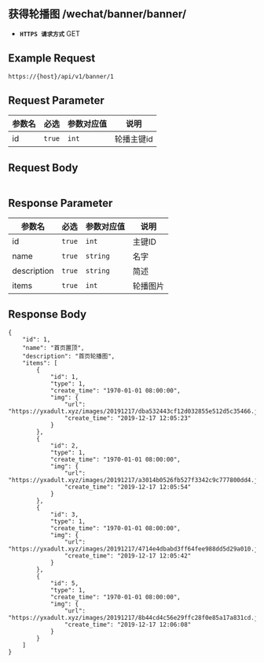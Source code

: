 ## 获得轮播图 /wechat/banner/banner/

- **`HTTPS 请求方式`** GET

## Example Request
```
https://{host}/api/v1/banner/1
```

## Request Parameter

| 参数名       | 必选   | 参数对应值 | 说明                  |
| ------------ | ------ | ---------- | --------------------|
| id           | `true` | `int   `   | 轮播主键id           |


## Request Body

```

```



## Response Parameter

| 参数名              | 必选   | 参数对应值 | 说明                               |
| ------------------- | ------ | ---------- | ---------------------------------|
| id                  | `true` | `int`      | 主键ID                            |
| name                | `true` | `string`   | 名字                              |
| description         | `true` | `string`   | 简述                              |
| items               | `true` | `int`      | 轮播图片                          |

## Response Body

```
{
    "id": 1,
    "name": "首页置顶",
    "description": "首页轮播图",
    "items": [
        {
            "id": 1,
            "type": 1,
            "create_time": "1970-01-01 08:00:00",
            "img": {
                "url": "https://yxadult.xyz/images/20191217/dba532443cf12d032855e512d5c35466.jpg",
                "create_time": "2019-12-17 12:05:23"
            }
        },
        {
            "id": 2,
            "type": 1,
            "create_time": "1970-01-01 08:00:00",
            "img": {
                "url": "https://yxadult.xyz/images/20191217/a3014b0526fb527f3342c9c777800dd4.jpg",
                "create_time": "2019-12-17 12:05:54"
            }
        },
        {
            "id": 3,
            "type": 1,
            "create_time": "1970-01-01 08:00:00",
            "img": {
                "url": "https://yxadult.xyz/images/20191217/4714e4dbabd3ff64fee988dd5d29a010.jpg",
                "create_time": "2019-12-17 12:05:42"
            }
        },
        {
            "id": 5,
            "type": 1,
            "create_time": "1970-01-01 08:00:00",
            "img": {
                "url": "https://yxadult.xyz/images/20191217/8b44cd4c56e29ffc28f0e85a17a831cd.jpg",
                "create_time": "2019-12-17 12:06:08"
            }
        }
    ]
}
```

